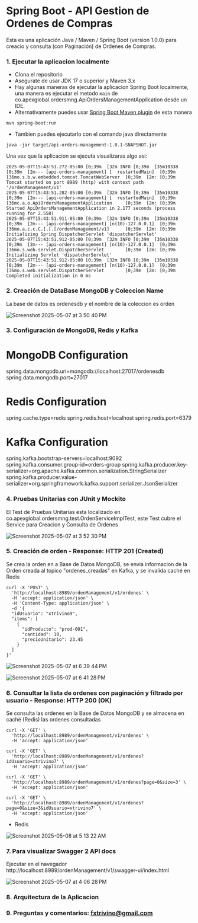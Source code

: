# Spring Boot - API Gestion de Ordenes de Compras

Esta es una aplicación Java / Maven / Spring Boot (version 1.0.0) para creacio y consulta (con Paginación) de Ordenes de Compras.

### 1. Ejecutar la aplicacion localmente

* Clona el repositorio
* Asegurate de usar JDK 17 o superior y Maven 3.x
* Hay algunas maneras de ejecutar la aplicacion Spring Boot localmente, una manera es ejecutar el metodo `main` de co.apexglobal.ordersmng.ApiOrdersManagementApplication desde un IDE.
* Alternativamente puedes usar [Spring Boot Maven plugin](https://docs.spring.io/spring-boot/docs/current/reference/html/build-tool-plugins-maven-plugin.html) de esta manera

```
mvn spring-boot:run
```

* Tambien puedes ejecutarlo con el comando java directamente
```
java -jar target/api-orders-management-1.0.1-SNAPSHOT.jar
```

Una vez que la aplicacion se ejecuta visualizaras algo asi:

```
2025-05-07T15:43:51.272-05:00 [0;39m  [32m INFO [0;39m  [35m10338 [0;39m  [2m--- [api-orders-management] [  restartedMain]  [0;39m [36mo.s.b.w.embedded.tomcat.TomcatWebServer  [0;39m  [2m: [0;39m Tomcat started on port 8989 (http) with context path '/ordenManagement/v1'
2025-05-07T15:43:51.282-05:00 [0;39m  [32m INFO [0;39m  [35m10338 [0;39m  [2m--- [api-orders-management] [  restartedMain]  [0;39m [36mc.a.o.ApiOrdersManagementApplication     [0;39m  [2m: [0;39m Started ApiOrdersManagementApplication in 2.177 seconds (process running for 2.558)
2025-05-07T15:43:51.911-05:00 [0;39m  [32m INFO [0;39m  [35m10338 [0;39m  [2m--- [api-orders-management] [n(10)-127.0.0.1]  [0;39m [36mo.a.c.c.C.[.[.[/ordenManagement/v1]      [0;39m  [2m: [0;39m Initializing Spring DispatcherServlet 'dispatcherServlet'
2025-05-07T15:43:51.912-05:00 [0;39m  [32m INFO [0;39m  [35m10338 [0;39m  [2m--- [api-orders-management] [n(10)-127.0.0.1]  [0;39m [36mo.s.web.servlet.DispatcherServlet        [0;39m  [2m: [0;39m Initializing Servlet 'dispatcherServlet'
2025-05-07T15:43:51.912-05:00 [0;39m  [32m INFO [0;39m  [35m10338 [0;39m  [2m--- [api-orders-management] [n(10)-127.0.0.1]  [0;39m [36mo.s.web.servlet.DispatcherServlet        [0;39m  [2m: [0;39m Completed initialization in 0 ms
```

### 2. Creación de DataBase MongoDB y Coleccion Name

La base de datos es ordenesdb y el nombre de la coleccion es orden

![Screenshot 2025-05-07 at 3 50 40 PM](https://github.com/user-attachments/assets/791d432a-183e-4929-aa97-41eca29ac135)

### 3. Configuración de MongoDB, Redis y Kafka

# MongoDB Configuration
spring.data.mongodb.uri=mongodb://localhost:27017/ordenesdb
spring.data.mongodb.port=27017

# Redis Configuration
spring.cache.type=redis
spring.redis.host=localhost
spring.redis.port=6379

# Kafka Configuration
spring.kafka.bootstrap-servers=localhost:9092
spring.kafka.consumer.group-id=orders-group
spring.kafka.producer.key-serializer=org.apache.kafka.common.serialization.StringSerializer
spring.kafka.producer.value-serializer=org.springframework.kafka.support.serializer.JsonSerializer

### 4. Pruebas Unitarias con JUnit y Mockito

El Test de Pruebas Unitarias esta localizado en co.apexglobal.ordersmng.test.OrdenServiceImplTest, este Test cubre el Service para Creacion y Consulta de Ordenes

![Screenshot 2025-05-07 at 3 52 30 PM](https://github.com/user-attachments/assets/623cdcd0-b81d-42c9-ae8a-15232044d7ef)


### 5. Creación de orden - Response: HTTP 201 (Created)
Se crea la orden en a Base de Datos MongoDB, se envia informacion de la Orden creada al topico "ordenes_creadas" en Kafka, y se invalida caché en Redis

```
curl -X 'POST' \
  'http://localhost:8989/ordenManagement/v1/ordenes' \
  -H 'accept: application/json' \
  -H 'Content-Type: application/json' \
  -d '{
  "idUsuario": "xtrivino9",
  "items": [
    {
      "idProducto": "prod-001",
      "cantidad": 10,
      "precioUnitario": 23.45
    }
  ]
}'
```
![Screenshot 2025-05-07 at 6 39 44 PM](https://github.com/user-attachments/assets/e3fa057c-40b5-4c0f-b55d-490b59e5d342)

![Screenshot 2025-05-07 at 6 41 28 PM](https://github.com/user-attachments/assets/3ebcb9ec-ea84-4f15-badf-c375430e0efa)


### 6. Consultar la lista de ordenes con paginación y filtrado por usuario - Response: HTTP 200 (OK)
Se consulta las ordenes en la Base de Datos MongoDB y se almacena en caché (Redis) las ordenes consultadas

```
curl -X 'GET' \
  'http://localhost:8989/ordenManagement/v1/ordenes' \
  -H 'accept: application/json'
```

```
curl -X 'GET' \
  'http://localhost:8989/ordenManagement/v1/ordenes?idUsuario=xtrivino7' \
  -H 'accept: application/json'
```

```
curl -X 'GET' \
  'http://localhost:8989/ordenManagement/v1/ordenes?page=0&size=3' \
  -H 'accept: application/json'
```

```
curl -X 'GET' \
  'http://localhost:8989/ordenManagement/v1/ordenes?page=0&size=3&idUsuario=xtrivino7' \
  -H 'accept: application/json'
```

- Redis

![Screenshot 2025-05-08 at 5 13 22 AM](https://github.com/user-attachments/assets/8c45e4da-2abc-4272-9605-953c181db17b)



### 7. Para visualizar Swagger 2 API docs

Ejecutar en el navegador http://localhost:8989/ordenManagement/v1/swagger-ui/index.html

![Screenshot 2025-05-07 at 4 06 28 PM](https://github.com/user-attachments/assets/73ebfe3e-3356-421b-8983-d5b2a7b69024)


### 8. Arquitectura de la Aplicacion




### 9. Preguntas y comentarios: fxtrivino@gmail.com
